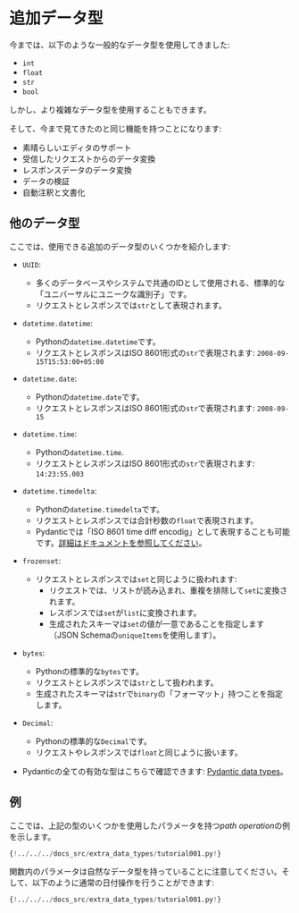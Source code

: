 # 追加データ型

今までは、以下のような一般的なデータ型を使用してきました:

* `int`
* `float`
* `str`
* `bool`

しかし、より複雑なデータ型を使用することもできます。

そして、今まで見てきたのと同じ機能を持つことになります:

* 素晴らしいエディタのサポート
* 受信したリクエストからのデータ変換
* レスポンスデータのデータ変換
* データの検証
* 自動注釈と文書化

## 他のデータ型

ここでは、使用できる追加のデータ型のいくつかを紹介します:

* `UUID`:
    * 多くのデータベースやシステムで共通のIDとして使用される、標準的な「ユニバーサルにユニークな識別子」です。
    * リクエストとレスポンスでは`str`として表現されます。
* `datetime.datetime`:
    * Pythonの`datetime.datetime`です。
    * リクエストとレスポンスはISO 8601形式の`str`で表現されます: `2008-09-15T15:53:00+05:00`
* `datetime.date`:
    * Pythonの`datetime.date`です。
    * リクエストとレスポンスはISO 8601形式の`str`で表現されます: `2008-09-15`
* `datetime.time`:
    * Pythonの`datetime.time`.
    * リクエストとレスポンスはISO 8601形式の`str`で表現されます: `14:23:55.003`
* `datetime.timedelta`:
    * Pythonの`datetime.timedelta`です。
    * リクエストとレスポンスでは合計秒数の`float`で表現されます。
    * Pydanticでは「ISO 8601 time diff encodig」として表現することも可能です。<a href="https://pydantic-docs.helpmanual.io/#json-serialisation" class="external-link" target="_blank">詳細はドキュメントを参照してください</a>。
* `frozenset`:
    * リクエストとレスポンスでは`set`と同じように扱われます:
        * リクエストでは、リストが読み込まれ、重複を排除して`set`に変換されます。
        * レスポンスでは`set`が`list`に変換されます。
        * 生成されたスキーマは`set`の値が一意であることを指定します（JSON Schemaの`uniqueItems`を使用します）。
* `bytes`:
    * Pythonの標準的な`bytes`です。
    * リクエストとレスポンスでは`str`として扱われます。
    * 生成されたスキーマは`str`で`binary`の「フォーマット」持つことを指定します。
* `Decimal`:
    * Pythonの標準的な`Decimal`です。
    * リクエストやレスポンスでは`float`と同じように扱います。
    
* Pydanticの全ての有効な型はこちらで確認できます: <a href="https://pydantic-docs.helpmanual.io/usage/types" class="external-link" target="_blank">Pydantic data types</a>。
## 例

ここでは、上記の型のいくつかを使用したパラメータを持つ*path operation*の例を示します。

```Python hl_lines="1 2 12 13 14 15 16"
{!../../../docs_src/extra_data_types/tutorial001.py!}
```

関数内のパラメータは自然なデータ型を持っていることに注意してください。そして、以下のように通常の日付操作を行うことができます:

```Python hl_lines="18 19"
{!../../../docs_src/extra_data_types/tutorial001.py!}
```
